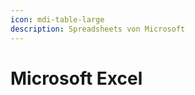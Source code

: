 ```yaml
---
icon: mdi-table-large
description: Spreadsheets von Microsoft
---
```


# Microsoft Excel



<Features />
